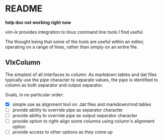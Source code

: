 # README

**help doc not working right now**

_vim-lx_ provides integration to linux command line tools I find useful

The thought being that some of the tools are useful within an editor,
operating on a range of lines, rather than simply on an entire file.


## VlxColumn

The simplest of all interfaces to _column_. As markdown tables and dat files
typically use the pipe character to separate values, the pipe is identified
to column as both separator and output separator.

Goals, in no particular order:

+ [x] simple use as alignment tool on .dat files and markdown/rmd tables
+ [ ] provide ability to override pipe as separator character
+ [ ] provide ability to override pipe as output separator character
+ [ ] provide option to right-align some columns using column's alignment option
+ [ ] provide access to other options as they come up
